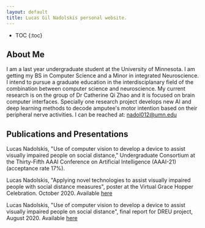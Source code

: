 ```yaml
---
layout: default
title: Lucas Gil Nadolskis personal website.
---
```


* TOC
{:toc}

## About Me

I am a last year undergraduate student at the University of Minnesota. I am getting my BS in Computer Science and a Minor in integrated Neuroscience. I intend to pursue a graduate education in the interdisciplanary field of the combination between computer science and neuroscience.
My current research is on the group of Dr Catherine Qi Zhao  and it is focused on brain computer interfaces. Specially one research project develops new AI and deep learning methods to decode amputee's motor intention based on their peripheral nerve activities.
I can be reached at: nadol012@umn.edu

## Publications and Presentations

Lucas Nadolskis, "Use of computer vision to develop a device to assist
visually impaired people on social distance," Undergraduate Consortium
at the Thirty-Fifth AAAI Conference on Artificial Intelligence
(AAAI-21) (acceptance rate 17%).

Lucas Nadolskis, "Applying novel technologies to assist visually
impaired people with social distance measures", poster at the Virtual
Grace Hopper Celebration. October 2020. Available
[here](poster_preview.pdf)

Lucas Nadolskis, "Use of computer vision to develop a device to assist
visually impaired people on social distance", final report for DREU
project, August 2020. Available
[here](finalreport.pdf)
